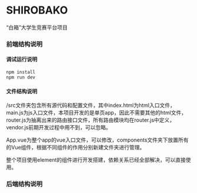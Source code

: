 # SHIROBAKO
“白箱”大学生竞赛平台项目

### 前端结构说明

#### 调试运行说明

```
npm install
npm run dev
```

#### 文件结构说明

/src文件夹包含所有源代码和配置文件，其中index.html为html入口文件，main.js为js入口文件，本项目开发的是单页app，因此不需要其他的html文件，router.js为抽离出来的路由接口文件，所有路由模块均在router.js中定义，vendor.js前期开发过程中用不到，可以忽略。

App.vue为整个app的vue入口文件，可以修改，components文件夹下放置所有的Vue组件，根据不同组件的作用分别新建文件夹进行管理。

整个项目使用element的组件进行开发搭建，依赖关系已经全部解决，可以直接使用。

### 后端结构说明

